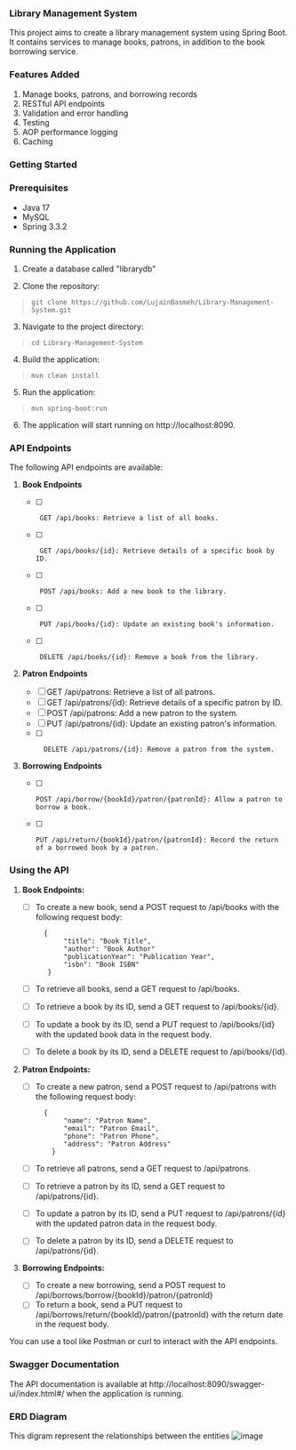 ### **Library Management System**
This project aims to create a library management system using Spring Boot. It contains services to manage books, patrons, in addition to the book borrowing service.

### **Features Added**
1. Manage books, patrons, and borrowing records
2. RESTful API endpoints
3. Validation and error handling
4. Testing
5. AOP performance logging
6. Caching

### **Getting Started**
### **Prerequisites**
  - Java 17
  - MySQL
  - Spring 3.3.2

### **Running the Application**

  1. Create a database called "librarydb"
    
  2. Clone the repository:
>     git clone https://github.com/LujainBasmeh/Library-Management-System.git
  3. Navigate to the project directory:  
>     cd Library-Management-System    
  4. Build the application:
>     mvn clean install
  5. Run the application:
>     mvn spring-boot:run
  6. The application will start running on http://localhost:8090.

### **API Endpoints**
The following API endpoints are available:

  1. **Book Endpoints**
 
      - [ ]      GET /api/books: Retrieve a list of all books.
      - [ ]      GET /api/books/{id}: Retrieve details of a specific book by ID.
      - [ ]      POST /api/books: Add a new book to the library.
      - [ ]      PUT /api/books/{id}: Update an existing book's information.
      - [ ]      DELETE /api/books/{id}: Remove a book from the library.
  
  2. **Patron Endpoints**
 
      - [ ] GET /api/patrons: Retrieve a list of all patrons.
      - [ ] GET /api/patrons/{id}: Retrieve details of a specific patron by ID.
      - [ ]   POST /api/patrons: Add a new patron to the system.
      - [ ]    PUT /api/patrons/{id}: Update an existing patron's information.
      - [ ]       DELETE /api/patrons/{id}: Remove a patron from the system.

  3. **Borrowing Endpoints**
     
      - [ ]     POST /api/borrow/{bookId}/patron/{patronId}: Allow a patron to borrow a book.
      - [ ]     PUT /api/return/{bookId}/patron/{patronId}: Record the return of a borrowed book by a patron.

### **Using the API**

1.   **Book Endpoints:**

      - [ ]  To create a new book, send a POST request to /api/books with the following request body:                                                
         
               {
                    "title": "Book Title",
                    "author": "Book Author"
                    "publicationYear": "Publication Year",
                    "isbn": "Book ISBN"
                }
      - [ ]  To retrieve all books, send a GET request to /api/books.
      - [ ]  To retrieve a book by its ID, send a GET request to /api/books/{id}.
      - [ ]  To update a book by its ID, send a PUT request to /api/books/{id} with the updated book data in the request body.
      - [ ]  To delete a book by its ID, send a DELETE request to /api/books/{id}.
  
2.   **Patron Endpoints:**

      - [ ]  To create a new patron, send a POST request to /api/patrons with the following request body:                                              
               
               {
                    "name": "Patron Name",
                    "email": "Patron Email",
                    "phone": "Patron Phone",
                    "address": "Patron Address"
                 }
      - [ ]  To retrieve all patrons, send a GET request to /api/patrons.
      - [ ]  To retrieve a patron by its ID, send a GET request to /api/patrons/{id}.
      - [ ]  To update a patron by its ID, send a PUT request to /api/patrons/{id} with the updated patron data in the request body.
      - [ ]  To delete a patron by its ID, send a DELETE request to /api/patrons/{id}.
  
3.   **Borrowing Endpoints:**

      - [ ]  To create a new borrowing, send a POST request to /api/borrows/borrow/{bookId}/patron/{patronId} 
      - [ ]  To return a book, send a PUT request to /api/borrows/return/{bookId}/patron/{patronId} with the return date in the request body.

  You can use a tool like Postman or curl to interact with the API endpoints.

### **Swagger Documentation**
  The API documentation is available at http://localhost:8090/swagger-ui/index.html#/ when the application is running.


### **ERD Diagram**
  This digram represent the relationships between the entities
  ![image](https://github.com/user-attachments/assets/ed048c4f-662b-4e4d-a105-b880731fb285)

